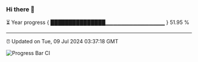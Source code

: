 ### Hi there 👋

⏳ Year progress { ███████████████▁▁▁▁▁▁▁▁▁▁▁▁▁▁▁ } 51.95 %

---

⏰ Updated on Tue, 09 Jul 2024 03:37:18 GMT

![Progress Bar CI](https://github.com/IshwaranRudhara/GIT-ACTION/workflows/Progress%20Bar%20CI/badge.svg)
